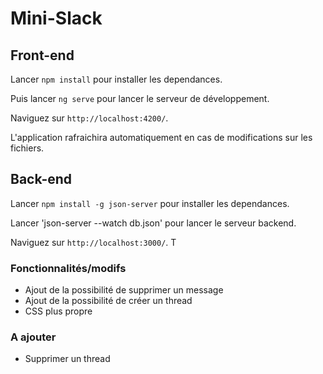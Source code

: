 # Mini-Slack

## Front-end

Lancer `npm install` pour installer les dependances.

Puis lancer `ng serve` pour lancer le serveur de développement. 

Naviguez sur `http://localhost:4200/`. 

L'application rafraichira automatiquement en cas de modifications sur les fichiers.

## Back-end

Lancer `npm install -g json-server` pour installer les dependances.

Lancer 'json-server --watch db.json' pour lancer le serveur backend. 

Naviguez sur `http://localhost:3000/`. T

### Fonctionnalités/modifs

- Ajout de la possibilité de supprimer un message
- Ajout de la possibilité de créer un thread
- CSS plus propre

### A ajouter

- Supprimer un thread
